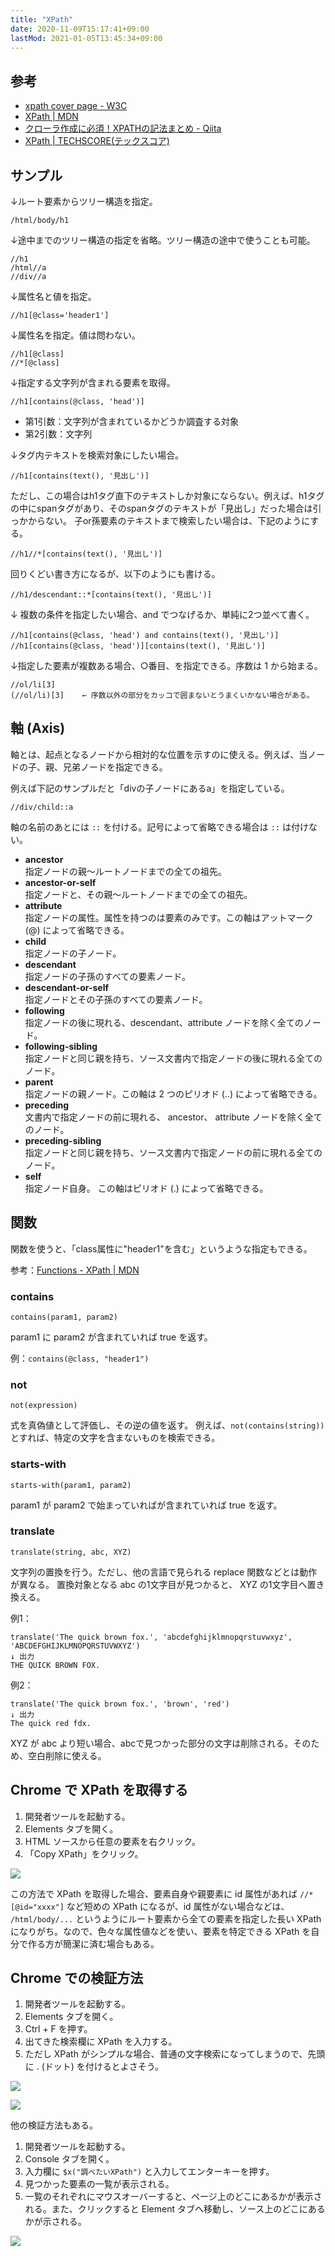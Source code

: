 ```yaml
---
title: "XPath"
date: 2020-11-09T15:17:41+09:00
lastMod: 2021-01-05T13:45:34+09:00
---
```


## 参考

* [xpath cover page - W3C](https://www.w3.org/TR/xpath/)
* [XPath | MDN](https://developer.mozilla.org/ja/docs/Web/XPath)
* [クローラ作成に必須！XPATHの記法まとめ - Qiita](https://qiita.com/rllllho/items/cb1187cec0fb17fc650a)
* [XPath | TECHSCORE(テックスコア)](https://www.techscore.com/tech/XML/XPath/index.html/)

## サンプル

↓ルート要素からツリー構造を指定。

```
/html/body/h1
```

↓途中までのツリー構造の指定を省略。ツリー構造の途中で使うことも可能。

```
//h1
/html//a
//div//a
```

↓属性名と値を指定。

```
//h1[@class='header1']
```

↓属性名を指定。値は問わない。

```
//h1[@class]
//*[@class]
```

↓指定する文字列が含まれる要素を取得。

```
//h1[contains(@class, 'head')]
```

* 第1引数：文字列が含まれているかどうか調査する対象
* 第2引数：文字列

↓タグ内テキストを検索対象にしたい場合。

```
//h1[contains(text(), '見出し')]
```

ただし、この場合はh1タグ直下のテキストしか対象にならない。例えば、h1タグの中にspanタグがあり、そのspanタグのテキストが「見出し」だった場合は引っかからない。
子or孫要素のテキストまで検索したい場合は、下記のようにする。

```
//h1//*[contains(text(), '見出し')]
```

回りくどい書き方になるが、以下のようにも書ける。

```
//h1/descendant::*[contains(text(), '見出し')]
```

↓ 複数の条件を指定したい場合、and でつなげるか、単純に2つ並べて書く。

```
//h1[contains(@class, 'head') and contains(text(), '見出し')]
//h1[contains(@class, 'head')][contains(text(), '見出し')]
```

↓指定した要素が複数ある場合、○番目、を指定できる。序数は 1 から始まる。

```
//ol/li[3]
(//ol/li)[3]    ← 序数以外の部分をカッコで囲まないとうまくいかない場合がある。
```

## 軸 (Axis)
軸とは、起点となるノードから相対的な位置を示すのに使える。例えば、当ノードの子、親、兄弟ノードを指定できる。

例えば下記のサンプルだと「divの子ノードにあるa」を指定している。

```
//div/child::a
```

軸の名前のあとには `::` を付ける。記号によって省略できる場合は `::` は付けない。

* __ancestor__  
指定ノードの親～ルートノードまでの全ての祖先。
* __ancestor-or-self__  
指定ノードと、その親～ルートノードまでの全ての祖先。
* __attribute__  
指定ノードの属性。属性を持つのは要素のみです。この軸はアットマーク (@) によって省略できる。
* __child__  
指定ノードの子ノード。
* __descendant__  
指定ノードの子孫のすべての要素ノード。
* __descendant-or-self__  
指定ノードとその子孫のすべての要素ノード。
* __following__  
指定ノードの後に現れる、descendant、attribute ノードを除く全てのノード。
* __following-sibling__  
指定ノードと同じ親を持ち、ソース文書内で指定ノードの後に現れる全てのノード。
* __parent__  
指定ノードの親ノード。この軸は 2 つのピリオド (..) によって省略できる。
* __preceding__  
文書内で指定ノードの前に現れる、 ancestor、 attribute ノードを除く全てのノード。
* __preceding-sibling__  
指定ノードと同じ親を持ち、ソース文書内で指定ノードの前に現れる全てのノード。
* __self__  
指定ノード自身。 この軸はピリオド (.) によって省略できる。

## 関数
関数を使うと、「class属性に"header1"を含む」というような指定もできる。

参考：[Functions - XPath | MDN](https://developer.mozilla.org/ja/docs/Web/XPath/Functions)

### contains

    contains(param1, param2)

param1 に param2 が含まれていれば true を返す。

例：`contains(@class, "header1")`

### not

    not(expression)

式を真偽値として評価し、その逆の値を返す。
例えば、`not(contains(string))` とすれば、特定の文字を含まないものを検索できる。

### starts-with

    starts-with(param1, param2)

param1 が param2 で始まっていればが含まれていれば true を返す。

### translate

    translate(string, abc, XYZ)

文字列の置換を行う。ただし、他の言語で見られる replace 関数などとは動作が異なる。
置換対象となる abc の1文字目が見つかると、 XYZ の1文字目へ置き換える。

例1：

    translate('The quick brown fox.', 'abcdefghijklmnopqrstuvwxyz', 'ABCDEFGHIJKLMNOPQRSTUVWXYZ')
    ↓ 出力
    THE QUICK BROWN FOX.

例2：

    translate('The quick brown fox.', 'brown', 'red')
    ↓ 出力
    The quick red fdx.

XYZ が abc より短い場合、abcで見つかった部分の文字は削除される。そのため、空白削除に使える。

## Chrome で XPath を取得する
1. 開発者ツールを起動する。
1. Elements タブを開く。
1. HTML ソースから任意の要素を右クリック。
1. 「Copy XPath」をクリック。

![](2021-05-21-09-20-08.png)

この方法で XPath を取得した場合、要素自身や親要素に id 属性があれば `//*[@id="xxxx"]` など短めの XPath になるが、id 属性がない場合などは、
`/html/body/...` というようにルート要素から全ての要素を指定した長い XPath になりがち。なので、色々な属性値などを使い、要素を特定できる XPath を自分で作る方が簡潔に済む場合もある。

## Chrome での検証方法
1. 開発者ツールを起動する。
1. Elements タブを開く。
1. Ctrl + F を押す。
1. 出てきた検索欄に XPath を入力する。
  1. ただし XPath がシンプルな場合、普通の文字検索になってしまうので、先頭に . (ドット) を付けるとよさそう。

![](2021-01-05-10-57-26.png)

![](2021-01-05-10-59-08.png)

他の検証方法もある。

1. 開発者ツールを起動する。
1. Console タブを開く。
1. 入力欄に `$x("調べたいXPath")` と入力してエンターキーを押す。
1. 見つかった要素の一覧が表示される。
1. 一覧のそれぞれにマウスオーバーすると、ページ上のどこにあるかが表示される。また、クリックすると Element タブへ移動し、ソース上のどこにあるかが示される。

![](2021-01-05-11-01-52.png)
